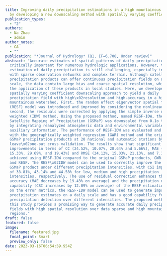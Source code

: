 ```yaml
---
title: Improving daily precipitation estimations in a high mountainous watershed
  by developing a new downscaling method with spatially varying coefficients
publication_types:
  - "2"
authors:
  - Na Zhao
  - admin
author_notes:
  - CA
  - ""
publication: "*Journal of Hydrology* (Q1, IF=6.708, Under review)"
abstract: "Accurate estimates of spatial patterns of daily precipitation are
  critically important for numerous hydrologic applications. However, the
  estimation of daily precipitation is still challenging, especially in regions
  with sparse observation networks and complex terrain. Although satellite
  precipitation products can offer continuous precipitation fields on a daily
  scale, the data contain large bias and coarse spatial resolution, which limit
  the application of these products in local studies. Here, we developed a new
  spatially varying coefficient downscaling approach to yield a daily
  precipitation field with high\x02resolution and high-accuracy in a high
  mountainous watershed. First, the random effect eigenvector spatial filtering
  (RESF) model was introduced and improved by considering the nonlinear term;
  second, the residuals were corrected by applying the simple inverse distance
  weighted (IDW) method. Using the proposed method, named RESF-IDW, the Global
  Satellite Mapping of Precipitation (GSMaP) was downscaled from 0.1o to 0.01o
  by integrating reanalyzed atmospheric data and environmental variables as
  auxiliary information. The performance of RESF-IDW was evaluated and compared
  with the geographically weighted regression (GWR) method and the original
  GSMaP precipitation products at 20 national and automatic stations by using
  leave\x02one-out cross validation. The results show that significant
  improvements in terms of CC (24.52%, 10.07%, 20.64% and 5.66%), MAE (31.37%,
  15.33%, 29.69%, and 19.43%) and RMSE (24.12%, 15.03%, 21.13%, and 7.14%) are
  achieved using RESF-IDW compared to the original GSMaP products, GWR-IDW, GWR,
  and RESF. The RESF\x02IDW model can be used to correctly improve the original
  GSMaP product under different precipitation intensities, with CSI improvements
  of 38.81%, 43.14% and 44.58% for low, medium and high precipitation
  intensities, respectively. The use of residual correction enhances the spatial
  accuracy (MAE decreases by 19.43% on average) and the precipitation detection
  capability (CSI increases by 12.09% on average) of the RESF estimations. Based
  on the error metrics, the RESF-IDW model can be used to generate improved
  precipitation estimates on a daily scale and has a good capability for
  precipitation detection over different intensities. The proposed method in
  this study provides a promising way to generate accurate daily precipitation
  fields with high spatial resolution over data sparse and high mountain
  regions."
draft: false
featured: false
image:
  filename: featured.jpg
  focal_point: Smart
  preview_only: false
date: 2023-03-16T06:54:59.954Z
---
```

